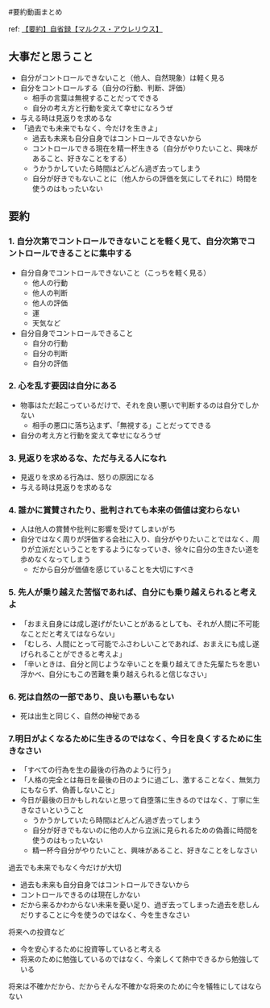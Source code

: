#要約動画まとめ 

ref: [【要約】自省録【マルクス・アウレリウス】](https://www.youtube.com/watch?v=31m3k1B7GFk)

## 大事だと思うこと

- 自分がコントロールできないこと（他人、自然現象）は軽く見る
- 自分をコントロールする（自分の行動、判断、評価）
	- 相手の言葉は無視することだってできる
	- 自分の考え方と行動を変えて幸せになろうぜ
- 与える時は見返りを求めるな
- 「過去でも未来でもなく、今だけを生きよ」
	- 過去も未来も自分自身ではコントロールできないから
	- コントロールできる現在を精一杯生きる（自分がやりたいこと、興味があること、好きなことをする）
	- うかうかしていたら時間はどんどん過ぎ去ってしまう
	- 自分が好きでもないことに（他人からの評価を気にしてそれに）時間を使うのはもったいない

## 要約

### 1. 自分次第でコントロールできないことを軽く見て、自分次第でコントロールできることに集中する

- 自分自身でコントロールできないこと（こっちを軽く見る）
	- 他人の行動
	- 他人の判断
	- 他人の評価
	- 運
	- 天気など
- 自分自身でコントロールできること
	- 自分の行動
	- 自分の判断
	- 自分の評価

### 2. 心を乱す要因は自分にある

- 物事はただ起こっているだけで、それを良い悪いで判断するのは自分でしかない
	- 相手の悪口に落ち込まず、「無視する」ことだってできる
- 自分の考え方と行動を変えて幸せになろうぜ

### 3. 見返りを求めるな、ただ与える人になれ

- 見返りを求める行為は、怒りの原因になる
- 与える時は見返りを求めるな

### 4. 誰かに賞賛されたり、批判されても本来の価値は変わらない

- 人は他人の賞賛や批判に影響を受けてしまいがち
- 自分ではなく周りが評価する会社に入り、自分がやりたいことではなく、周りが立派だということをするようになっていき、徐々に自分の生きたい道を歩めなくなってしまう
	- だから自分が価値を感じていることを大切にすべき

### 5. 先人が乗り越えた苦悩であれば、自分にも乗り越えられると考えよ

- 「おまえ自身には成し遂げがたいことがあるとしても、それが人間に不可能なことだと考えてはならない」
- 「むしろ、人間にとって可能でふさわしいことであれば、おまえにも成し遂げられることができると考えよ」
- 「辛いときは、自分と同じような辛いことを乗り越えてきた先輩たちを思い浮かべ、自分にもこの苦難を乗り越えられると信じなさい」

### 6. 死は自然の一部であり、良いも悪いもない

- 死は出生と同じく、自然の神秘である

### 7.明日がよくなるために生きるのではなく、今日を良くするために生きなさい

- 「すべての行為を生の最後の行為のように行う」
- 「人格の完全とは毎日を最後の日のように過ごし、激することなく、無気力にもならず、偽善しないこと」
- 今日が最後の日かもしれないと思って自堕落に生きるのではなく、丁寧に生きなさいということ
	- うかうかしていたら時間はどんどん過ぎ去ってしまう
	- 自分が好きでもないのに他の人から立派に見られるための偽善に時間を使うのはもったいない
	- 精一杯今自分がやりたいこと、興味があること、好きなことをしなさい

過去でも未来でもなく今だけが大切
- 過去も未来も自分自身ではコントロールできないから
- コントロールできるのは現在しかない
- だから来るかわからない未来を憂い足り、過ぎ去ってしまった過去を悲しんだりすることに今を使うのではなく、今を生きなさい

将来への投資など
- 今を安心するために投資等していると考える
- 将来のために勉強しているのではなく、今楽しくて熱中できるから勉強している

将来は不確かだから、だからそんな不確かな将来のために今を犠牲にしてはならない

